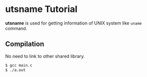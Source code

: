 # utsname Tutorial

**utsname** is used for getting information of UNIX system like `uname` command.

## Compilation

No need to link to other shared library.

```sh
$ gcc main.c
$ ./a.out
```

